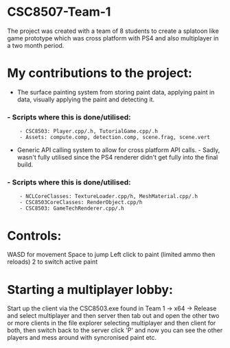 # CSC8507-Team-1

 The project was created with a team of 8 students to create a splatoon like game prototype which was cross platform with PS4
 and also multiplayer in a two month period.

# My contributions to the project:
- The surface painting system from storing paint data, applying paint in data, visually applying the paint and detecting it. 
###	- Scripts where this is done/utilised:
		- CSC8503: Player.cpp/.h, TutorialGame.cpp/.h
		- Assets: compute.comp, detection.comp, scene.frag, scene.vert
 - Generic API calling system to allow for cross platform API calls. - Sadly, wasn't fully utilised since the PS4 renderer didn't get fully into the final build.
###	- Scripts where this is done/utilised:
		- NCLCoreClasses: TextureLoader.cpp/h, MeshMaterial.cpp/.h
		- CSC8503CoreClasses: RenderObject.cpp/h
		- CSC8503: GameTechRenderer.cpp/.h

# Controls:
WASD for movement
Space to jump
Left click to paint (limited ammo then reloads)
2 to switch active paint

# Starting a multiplayer lobby:

Start up the client via the CSC8503.exe found in Team 1 -> x64 -> Release and select multiplayer and then server then tab out and open the other two or more clients in the
file explorer selecting multiplayer and then client for both, then switch back to the server click 'P' and now you can see
the other players and mess around with syncronised paint etc.

